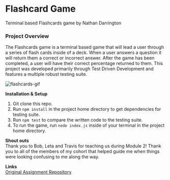 # Flashcard Game

Terminal based Flashcards game by Nathan Darrington

### Project Overview

The Flashcards game is a terminal based game that will lead a user through a series of flash cards inside of a deck. When a user answers a question it will return them a correct or incorrect answer. After the game has been completed, a user will have their correct percentage returned to them. This project was developed primarily through Test Driven Development and features a multiple robust testing suite.

![flashcards-gif](./src/readme-img/flashcards.gif)

__Installation & Setup__
1. Git clone this repo.
2. Run `npm install` in the project home directory to get dependencies for testing suite.
3. Run `npm test` to compare the written code to the testing suite.
4. To run the game, run `node index.js` inside of your terminal in the project home directory.

__Shout outs__  
Thank you to Bob, Leta and Travis for teaching us during Module 2! Thank you to all of the members of my cohort that helped guide me when things were looking confusing to me along the way.

__Links__  
[Original Assignment Repository](https://github.com/turingschool-examples/flashcards-starter)
